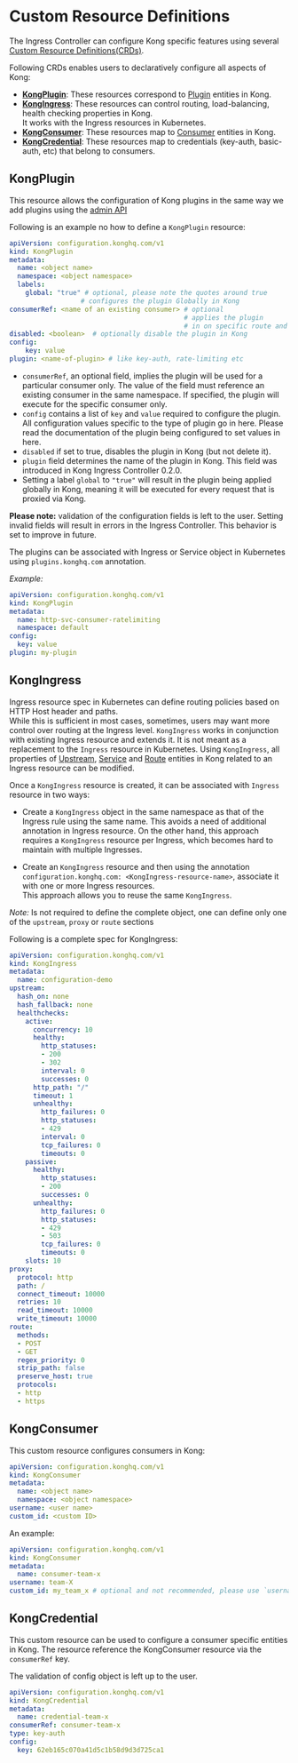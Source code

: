 # Custom Resource Definitions

The Ingress Controller can configure Kong specific features
using several [Custom Resource Definitions(CRDs)][k8s-crd].

Following CRDs enables users to declaratively configure all aspects of Kong:

- [**KongPlugin**](#KongPlugin): These resources correspond to [Plugin][kong-plugin]
  entities in Kong.
- [**KongIngress**](#KongIngress): These resources can control routing, load-balancing,
  health checking properties in Kong.  
  It works with the Ingress resources in Kubernetes.
- [**KongConsumer**](#KongConsumer):
  These resources map to [Consumer][kong-consumer] entities in Kong.
- [**KongCredential**](#KongCredential): These resources map to
  credentials (key-auth, basic-auth, etc) that belong to consumers.

## KongPlugin

This resource allows the configuration of
Kong plugins in the same way we add plugins using the
[admin API][kong-add-plugin]

Following is an example no how to define a `KongPlugin` resource:

```yaml
apiVersion: configuration.konghq.com/v1
kind: KongPlugin
metadata:
  name: <object name>
  namespace: <object namespace>
  labels:
    global: "true" # optional, please note the quotes around true
                  # configures the plugin Globally in Kong
consumerRef: <name of an existing consumer> # optional
                                            # applies the plugin
                                            # in on specific route and consumer
disabled: <boolean>  # optionally disable the plugin in Kong
config:
    key: value
plugin: <name-of-plugin> # like key-auth, rate-limiting etc
```

- `consumerRef`, an optional field,
  implies the plugin will be used for a particular consumer only.
  The value of the field must reference an existing consumer
  in the same namespace.
  If specified, the plugin will execute for the specific consumer only.
- `config` contains a list of `key` and `value`
  required to configure the plugin.
  All configuration values specific to the type of plugin go in here.
  Please read the documentation of the plugin being configured to set values
  in here.
- `disabled` if set to true, disables the plugin in Kong (but not delete it).
- `plugin` field determines the name of the plugin in Kong.
  This field was introduced in Kong Ingress Controller 0.2.0.
- Setting a label `global` to `"true"` will result in the plugin being
  applied globally in Kong, meaning it will be executed for every
  request that is proxied via Kong.

**Please note:** validation of the configuration fields is left to the user.
Setting invalid fields will result in errors in the Ingress Controller.
This behavior is set to improve in future.

The plugins can be associated with Ingress
or Service object in Kubernetes using `plugins.konghq.com` annotation.

*Example:*

```yaml
apiVersion: configuration.konghq.com/v1
kind: KongPlugin
metadata:
  name: http-svc-consumer-ratelimiting
  namespace: default
config:
  key: value
plugin: my-plugin
```

## KongIngress

Ingress resource spec in Kubernetes can define routing policies
based on HTTP Host header and paths.  
While this is sufficient in most cases,
sometimes, users may want more control over routing at the Ingress level.
`KongIngress` works in conjunction with existing Ingress resource
and extends it. It is not meant as a replacement to the
`Ingress` resource in Kubernetes.
Using `KongIngress`, all properties of [Upstream][kong-upstream],
[Service][kong-service] and
[Route][kong-route] entities in Kong related to an Ingress resource
can be modified.

Once a `KongIngress` resource is created, it can be associated with
`Ingress` resource in two ways:

- Create a `KongIngress` object in the same namespace as that of the
  Ingress rule using the same name.
  This avoids a need of additional annotation in Ingress resource.
  On the other hand, this approach requires a `KongIngress`
  resource per Ingress, which becomes hard to maintain with multiple Ingresses.

- Create an `KongIngress` resource and then using the annotation
  `configuration.konghq.com: <KongIngress-resource-name>`,
  associate it with one or more Ingress resources.  
  This approach allows you to reuse the same `KongIngress`.

*Note:* Is not required to define the complete object,
one can define only one of the `upstream`, `proxy` or `route` sections

Following is a complete spec for KongIngress:

```yaml
apiVersion: configuration.konghq.com/v1
kind: KongIngress
metadata:
  name: configuration-demo
upstream:
  hash_on: none
  hash_fallback: none
  healthchecks:
    active:
      concurrency: 10
      healthy:
        http_statuses:
        - 200
        - 302
        interval: 0
        successes: 0
      http_path: "/"
      timeout: 1
      unhealthy:
        http_failures: 0
        http_statuses:
        - 429
        interval: 0
        tcp_failures: 0
        timeouts: 0
    passive:
      healthy:
        http_statuses:
        - 200
        successes: 0
      unhealthy:
        http_failures: 0
        http_statuses:
        - 429
        - 503
        tcp_failures: 0
        timeouts: 0
    slots: 10
proxy:
  protocol: http
  path: /
  connect_timeout: 10000
  retries: 10
  read_timeout: 10000
  write_timeout: 10000
route:
  methods:
  - POST
  - GET
  regex_priority: 0
  strip_path: false
  preserve_host: true
  protocols:
  - http
  - https
```

## KongConsumer

This custom resource configures consumers in Kong:

```yaml
apiVersion: configuration.konghq.com/v1
kind: KongConsumer
metadata:
  name: <object name>
  namespace: <object namespace>
username: <user name>
custom_id: <custom ID>
```

An example:

```yaml
apiVersion: configuration.konghq.com/v1
kind: KongConsumer
metadata:
  name: consumer-team-x
username: team-X
custom_id: my_team_x # optional and not recommended, please use `username`
```

## KongCredential

This custom resource can be used to configure a consumer specific
entities in Kong.
The resource reference the KongConsumer resource via the `consumerRef` key.

The validation of config object is left up to the user.

```yaml
apiVersion: configuration.konghq.com/v1
kind: KongCredential
metadata:
  name: credential-team-x
consumerRef: consumer-team-x
type: key-auth
config:
  key: 62eb165c070a41d5c1b58d9d3d725ca1
```

[k8s-crd]: https://kubernetes.io/docs/tasks/access-kubernetes-api/extend-api-custom-resource-definitions/
[kong-consumer]: https://getkong.org/docs/0.14.x/admin-api/#consumer-object
[kong-plugin]: https://getkong.org/docs/0.14.x/admin-api/#plugin-object
[kubectl-doc]: https://kubernetes.io/docs/reference/kubectl/overview/
[kong-add-plugin]: https://getkong.org/docs/0.14.x/admin-api/#add-plugin
[kong-upstream]: https://getkong.org/docs/0.14.x/admin-api/#upstream-objects
[kong-service]: https://getkong.org/docs/0.14.x/admin-api/#service-object
[kong-route]: https://getkong.org/docs/0.14.x/admin-api/#route-object
